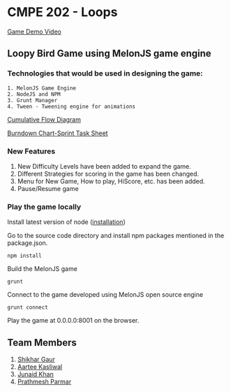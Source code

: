 # CMPE 202 - Loops

[Game Demo Video](https://www.youtube.com/watch?v=aL4VdmYI3xo&t=4s)

## Loopy Bird Game using MelonJS game engine
### Technologies that would be used in designing the game:
    1. MelonJS Game Engine
    2. NodeJS and NPM
    3. Grunt Manager
    4. Tween - Tweening engine for animations
    
[Cumulative Flow Diagram ](https://docs.google.com/spreadsheets/d/1UmRQTEI2CiksiykI0AxxsgKBSQMjxMpq187mC-V3RS8/edit#gid=2)

[Burndown Chart-Sprint Task Sheet](https://docs.google.com/spreadsheets/d/1k9MmB6ykpqkRdRDCqNchKYFOxzuxVhkjeIK_mEqxOxU/edit#gid=0)

### New Features
1. New Difficulty Levels have been added to expand the game. 
2. Different Strategies for scoring in the game has been changed.
3. Menu for New Game, How to play, HiScore, etc. has been added.
4. Pause/Resume game

### Play the game locally

Install latest version of node ([installation](https://docs.npmjs.com/getting-started/installing-node))

Go to the source code directory and install npm packages mentioned in the package.json.
```shell
npm install
```

Build the MelonJS game
```shell
grunt
```

Connect to the game developed using MelonJS open source engine
```shell
grunt connect
```

Play the game at 0.0.0.0:8001 on the browser.

## Team Members

1. [Shikhar Gaur](https://github.com/shikhargaur1990)
2. [Aartee Kasliwal](https://github.com/Aartee)
3. [Junaid Khan](https://github.com/junasjsu)
4. [Prathmesh Parmar](https://github.com/prathmesh-parmar)

